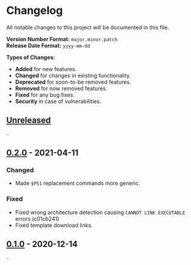 # Changelog

All notable changes to this project will be documented in this file.

**Version Number Format:** `major.minor.patch`  
**Release Date Format:** `yyyy-mm-dd`  

**Types of Changes:**
- **Added** for new features.
- **Changed** for changes in existing functionality.
- **Deprecated** for soon-to-be removed features.
- **Removed** for now removed features.
- **Fixed** for any bug fixes.
- **Security** in case of vulnerabilities.
##


## [Unreleased]

`-`


## [0.2.0] - 2021-04-11

### Changed

- Made `$PS1` replacement commands more generic.

### Fixed
- Fixed wrong architecture detection causing `CANNOT LINK EXECUTABLE` errors (c01cb241)
- Fixed template download links.


## [0.1.0] - 2020-12-14

`-`
##


[unreleased]: https://github.com/agnostic-apollo/sudo/compare/v0.2.0...HEAD
[0.2.0]: https://github.com/agnostic-apollo/sudo/compare/v0.1.0...v0.2.0
[0.1.0]: https://github.com/agnostic-apollo/sudo/releases/tag/v0.1.0
